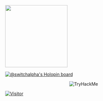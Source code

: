 <a href="https://switchalpha.dev">
  <img height=200 align="center" src="[https://github-readme-stats.vercel.app/api?username=anuraghazra](https://github-readme-stats.vercel.app/api?username=switchalpha&show_icons=true&theme=tokyonight)" />
</a>

[![@switchalpha's Holopin board](https://holopin.me/switchalpha)](https://holopin.io/@switchalpha)

<p align="center">
<img src="https://tryhackme-badges.s3.amazonaws.com/switchalpha.png" alt="TryHackMe">
</p>

[![Visitor](https://visitor-badge.laobi.icu/badge?page_id=switchalpha.switchalpha)](#)
